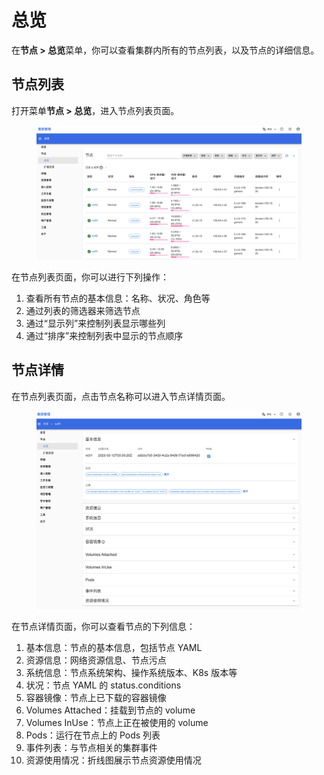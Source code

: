 # 总览

在**节点 > 总览**菜单，你可以查看集群内所有的节点列表，以及节点的详细信息。

## 节点列表

打开菜单**节点 > 总览**，进入节点列表页面。

<figure class="screenshot">
  <img alt="node-list" src="../../assets/cluster-admin-ui/nodes/overview/node-list.png" />
</figure>

在节点列表页面，你可以进行下列操作：
1. 查看所有节点的基本信息：名称、状况、角色等
2. 通过列表的筛选器来筛选节点
3. 通过“显示列”来控制列表显示哪些列
4. 通过“排序”来控制列表中显示的节点顺序

## 节点详情

在节点列表页面，点击节点名称可以进入节点详情页面。

<figure class="screenshot">
  <img alt="node-detail" src="../../assets/cluster-admin-ui/nodes/overview/node-detail.png" />
</figure>

在节点详情页面，你可以查看节点的下列信息：
1. 基本信息：节点的基本信息，包括节点 YAML
2. 资源信息：网络资源信息、节点污点
3. 系统信息：节点系统架构、操作系统版本、K8s 版本等
4. 状况：节点 YAML 的 status.conditions
5. 容器镜像：节点上已下载的容器镜像
6. Volumes Attached：挂载到节点的 volume
7. Volumes InUse：节点上正在被使用的 volume
8. Pods：运行在节点上的 Pods 列表
9. 事件列表：与节点相关的集群事件
10. 资源使用情况：折线图展示节点资源使用情况
